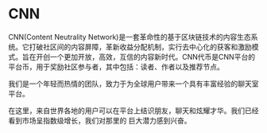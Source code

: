 # 

# CNN

CNN(Content Neutrality Network)是一套革命性的基于区块链技术的内容生态系统。它打破社区间的内容屏障，革新收益分配机制，实行去中心化的获客和激励模式。旨在开创一个更加开放，高效，互信的内容新时代。CNN代币是CNN平台的平台币，用于奖励社区参与者，其中包括：读者、作者以及推荐节点。

我们是一个年轻而热情的团队，致力于为全球用户带来一个具有丰富经验的聊天室平台。

在这里，来自世界各地的用户可以在平台上结识朋友，聊天和炫耀才华。我们已经看到市场呈指数级增长，我们对那里的
巨大潜力感到兴奋。


